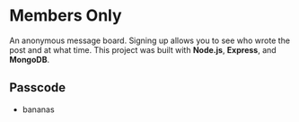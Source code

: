 # Members Only

An anonymous message board. Signing up allows you to see who wrote the post and at what time. This project was built with **Node.js**, **Express**, and **MongoDB**.

## Passcode
* bananas